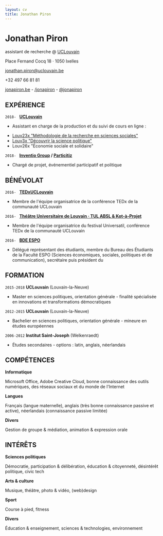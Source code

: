 ```yaml
---
layout: cv
title: Jonathan Piron
---
```

# Jonathan Piron
assistant de recherche @ <a target="_blank" href="https://uclouvain.be">UCLouvain</a>

<i class="fas fa-home"></i> Place Fernand Cocq 18 · 1050 Ixelles <br/>

<i class="fas fa-envelope"></i> <a href="mailto:jonathan.piron@uclouvain.be"> jonathan.piron@uclouvain.be</a> <br/>

<i class="fas fa-mobile-alt"></i>  +32 497 66 81 81

<div id="webaddress">
  <a target="_blank" href="http://jonapiron.be"><i class="fas fa-user-circle"></i> jonapiron.be</a> - 
  <a target="_blank" href="https://linkedin.com/in/jonapiron"><i class="fab fa-linkedin"></i> /jonapiron</a> -
  <a target="_blank" href="https://twitter.com/jonapiron"><i class="fab fa-twitter"></i> @jonapiron</a>
</div>

## EXPÉRIENCE
`2018- `
__<a target="_blank" href="https://uclouvain.be">UCLouvain</a>__

- Assistant en charge de la production et du suivi de cours en ligne : 
<ul>
  <li><a target="_blank" href="https://is.gd/Louv23x">Louv23x "Méthodologie de la recherche en sciences sociales"</a></li>
  <li><a target="_blank" href="https://is.gd/Louv3x">Louv3x "Découvrir la science politique"</a></li> 
  <li>Louv26x "Économie sociale et solidaire"</li>
  </ul>

`2018- `
__<a target="_blank" href="http://www.inventio-group.eu/">Inventio Group</a> / <a target="_blank" href="http://particitiz.org/">Particitiz</a>__

- Chargé de projet, événementiel participatif et politique

## BÉNÉVOLAT

`2016- `
__<a target="_blank" href="https://tedxuclouvain.com">TEDxUCLouvain</a>__

- Membre de l'équipe organisatrice de la conférence TEDx de la communauté UCLouvain

`2016- `
__<a target="_blank" href="https://universatil.be/">Théâtre Universitaire de Louvain · TUL ABSL & Kot-à-Projet</a>__

- Membre de l'équipe organisatrice du festival Universatil,  conférence TEDx de la communauté UCLouvain

`2016- `
__<a target="_blank" href="https://tedxuclouvain.com">BDE ESPO</a>__

- Délégué représentant des étudiants, membre du Bureau des Étudiants de la Faculté ESPO (Sciences économiques, sociales, politiques et de communication), secrétaire puis président du 



## FORMATION

`2015-2018`
__UCLouvain__ (Louvain-la-Neuve)

- Master en sciences politiques, orientation générale - finalité spécialisée en innovations et transformations démocratiques

`2012-2015`
__UCLouvain__ (Louvain-la-Neuve)

- Bachelier en sciences politiques, orientation générale - mineure en études européennes

`2006-2012`
__Institut Saint-Joseph__ (Welkenraedt)

- Études secondaires - options : latin, anglais, néerlandais


## COMPÉTENCES 

__Informatique__

Microsoft Office, Adobe Creative Cloud, bonne connaissance des outils numériques, des réseaux sociaux et du monde de l'Internet

__Langues__

Français (langue maternelle), anglais (très bonne connaissance passive et active), néerlandais (connaissance passive limitée)

__Divers__

Gestion de groupe & médiation, animation & expression orale


## INTÉRÊTS

__Sciences politiques__

Démocratie, participation & délibération, éducation & citoyenneté, désintérêt politique, civic tech

__Arts & culture__

Musique, théâtre, photo & vidéo, (web)design

__Sport__ 

Course à pied, fitness

__Divers__

Éducation & enseignement, sciences & technologies, environnement


<!-- ### Footer

Dernière mise à jour : 10/2018 -->


